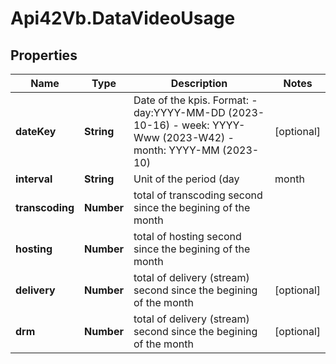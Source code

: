 # Api42Vb.DataVideoUsage

## Properties

Name | Type | Description | Notes
------------ | ------------- | ------------- | -------------
**dateKey** | **String** | Date of the kpis.  Format:  - day:YYYY-MM-DD (2023-10-16) - week: YYYY-Www (2023-W42) - month: YYYY-MM (2023-10) | [optional] 
**interval** | **String** | Unit of the period (day|month|week) | [optional] 
**transcoding** | **Number** | total of transcoding second since the begining of the month | 
**hosting** | **Number** | total of hosting second since the begining of the month | 
**delivery** | **Number** | total of delivery (stream) second since the begining of the month | [optional] 
**drm** | **Number** | total of delivery (stream) second since the begining of the month | [optional] 


